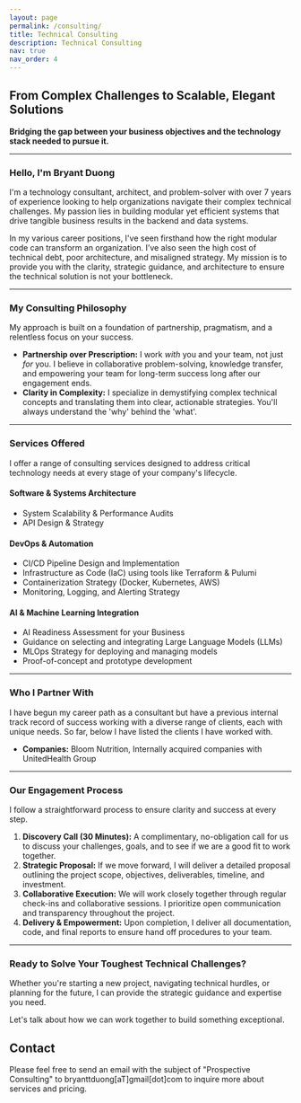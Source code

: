 ```yaml
---
layout: page
permalink: /consulting/
title: Technical Consulting
description: Technical Consulting
nav: true
nav_order: 4
---
```


## From Complex Challenges to Scalable, Elegant Solutions

**Bridging the gap between your business objectives and the technology stack needed to pursue it.**

---

### Hello, I'm Bryant Duong

I'm a technology consultant, architect, and problem-solver with over 7 years of experience looking to help organizations navigate their complex technical challenges. My passion lies in building modular yet efficient systems that drive tangible business results in the backend and data systems.

In my various career positions, I've seen firsthand how the right modular code can transform an organization. I’ve also seen the high cost of technical debt, poor architecture, and misaligned strategy. My mission is to provide you with the clarity, strategic guidance, and architecture to ensure the technical solution is not your bottleneck.

---

### My Consulting Philosophy

My approach is built on a foundation of partnership, pragmatism, and a relentless focus on your success.

* **Partnership over Prescription:** I work *with* you and your team, not just *for* you. I believe in collaborative problem-solving, knowledge transfer, and empowering your team for long-term success long after our engagement ends.
* **Clarity in Complexity:** I specialize in demystifying complex technical concepts and translating them into clear, actionable strategies. You'll always understand the 'why' behind the 'what'.

---

### Services Offered

I offer a range of consulting services designed to address critical technology needs at every stage of your company's lifecycle.

#### Software & Systems Architecture
* System Scalability & Performance Audits
* API Design & Strategy

#### DevOps & Automation
* CI/CD Pipeline Design and Implementation
* Infrastructure as Code (IaC) using tools like Terraform & Pulumi
* Containerization Strategy (Docker, Kubernetes, AWS)
* Monitoring, Logging, and Alerting Strategy

#### AI & Machine Learning Integration
* AI Readiness Assessment for your Business
* Guidance on selecting and integrating Large Language Models (LLMs)
* MLOps Strategy for deploying and managing models
* Proof-of-concept and prototype development

---

### Who I Partner With

I have begun my career path as a consultant but have a previous internal track record of success working with a diverse range of clients, each with unique needs. So far, below I have listed the clients I have worked with.

* **Companies:** Bloom Nutrition, Internally acquired companies with UnitedHealth Group

---

### Our Engagement Process

I follow a straightforward process to ensure clarity and success at every step.

1.  **Discovery Call (30 Minutes):** A complimentary, no-obligation call for us to discuss your challenges, goals, and to see if we are a good fit to work together.
2.  **Strategic Proposal:** If we move forward, I will deliver a detailed proposal outlining the project scope, objectives, deliverables, timeline, and investment.
3.  **Collaborative Execution:** We will work closely together through regular check-ins and collaborative sessions. I prioritize open communication and transparency throughout the project.
4.  **Delivery & Empowerment:** Upon completion, I deliver all documentation, code, and final reports to ensure hand off procedures to your team.

---

### Ready to Solve Your Toughest Technical Challenges?

Whether you're starting a new project, navigating technical hurdles, or planning for the future, I can provide the strategic guidance and expertise you need.

Let's talk about how we can work together to build something exceptional.

## Contact

Please feel free to send an email with the subject of "Prospective Consulting" to bryanttduong[aT]gmail[dot]com to inquire more about services and pricing.
